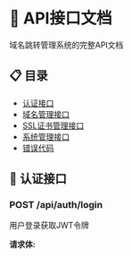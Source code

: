 # 🔌 API接口文档

域名跳转管理系统的完整API文档

## 📋 目录

- [认证接口](#认证接口)
- [域名管理接口](#域名管理接口)
- [SSL证书管理接口](#ssl证书管理接口)
- [系统管理接口](#系统管理接口)
- [错误代码](#错误代码)

## 🔐 认证接口

### POST /api/auth/login
用户登录获取JWT令牌

**请求体:**
```json
